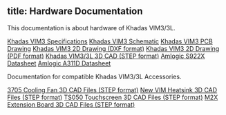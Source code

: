 title: Hardware Documentation
---

This documentation is about hardware of Khadas VIM3/3L.

[Khadas VIM3 Specifications](https://dl.Khadas.com/Hardware/VIM3/Specs/Khadas_VIM3_Specs.pdf)
[Khadas VIM3 Schematic](https://dl.Khadas.com/Hardware/VIM3/Schematic/VIM3_V12_Sch.pdf)
[Khadas VIM3 PCB Drawing](https://dl.Khadas.com/Hardware/VIM3/Schematic/VIM3_V12_Silk.pdf)
[Khadas VIM3 2D Drawing (DXF format)](https://dl.Khadas.com/Hardware/VIM3/DXF/VIM3_V11_DXF.7z)
[Khadas VIM3 2D Drawing (PDF format)]()
[Khadas VIM3/3L 3D CAD (STEP format)](https://dl.Khadas.com/Hardware/VIM3/CAD/VIM3_v11_3D_CAD_21_Sep_2019.zip)
[Amlogic S922X Datasheet](https://dl.Khadas.com/Hardware/VIM3/Datasheet/S922X_Datasheet_Wesion.pdf)
[Amlogic A311D Datasheet](https://dl.Khadas.com/Hardware/VIM3/Datasheet/A311D_Datasheet_01_Wesion.pdf)

Documentation for compatible Khadas VIM3/3L Accessories.

[3705 Cooling Fan 3D CAD Files (STEP format)](https://dl.Khadas.com/Hardware/Accessories/CAD/3705_Cooling_Fan_3D_CAD.zip)
[New VIM Heatsink 3D CAD Files (STEP format)](https://dl.Khadas.com/Hardware/Accessories/CAD/New_VIM_Heatsink_3D_CAD.zip)
[TS050 Touchscreen 3D CAD Files (STEP format)](https://dl.Khadas.com/Hardware/Accessories/CAD/TS050_Touchscreen_3D_CAD.zip)
[M2X Extension Board 3D CAD Files (STEP format)](https://dl.Khadas.com/Hardware/Accessories/CAD/M2X_Extension_3D_CAD_Files_21_Sep_2019.zip)
